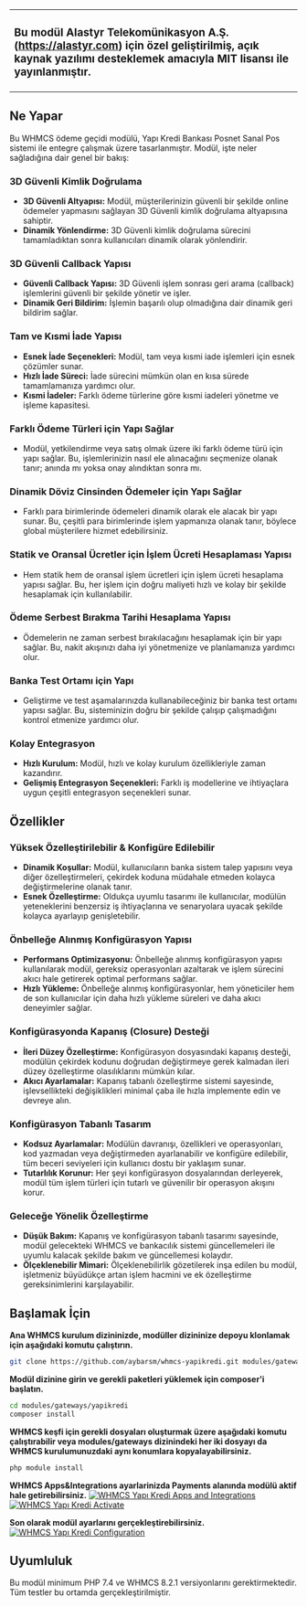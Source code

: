 <table>
   <tr><td><h3>Bu modül Alastyr Telekomünikasyon A.Ş. (<a href="https://alastyr.com" target="_blank">https://alastyr.com</a>) için özel geliştirilmiş, açık kaynak yazılımı desteklemek amacıyla MIT lisansı ile yayınlanmıştır.</h3></tr></td>
</table>

## Ne Yapar
Bu WHMCS ödeme geçidi modülü, Yapı Kredi Bankası Posnet Sanal Pos sistemi ile entegre çalışmak üzere tasarlanmıştır. Modül, işte neler sağladığına dair genel bir bakış:

### 3D Güvenli Kimlik Doğrulama
- **3D Güvenli Altyapısı:** Modül, müşterilerinizin güvenli bir şekilde online ödemeler yapmasını sağlayan 3D Güvenli kimlik doğrulama altyapısına sahiptir.
- **Dinamik Yönlendirme:** 3D Güvenli kimlik doğrulama sürecini tamamladıktan sonra kullanıcıları dinamik olarak yönlendirir.

### 3D Güvenli Callback Yapısı
- **Güvenli Callback Yapısı:** 3D Güvenli işlem sonrası geri arama (callback) işlemlerini güvenli bir şekilde yönetir ve işler.
- **Dinamik Geri Bildirim:** İşlemin başarılı olup olmadığına dair dinamik geri bildirim sağlar.

### Tam ve Kısmi İade Yapısı
- **Esnek İade Seçenekleri:** Modül, tam veya kısmi iade işlemleri için esnek çözümler sunar.
- **Hızlı İade Süreci:** İade sürecini mümkün olan en kısa sürede tamamlamanıza yardımcı olur.
- **Kısmi İadeler:** Farklı ödeme türlerine göre kısmi iadeleri yönetme ve işleme kapasitesi.

### Farklı Ödeme Türleri için Yapı Sağlar
- Modül, yetkilendirme veya satış olmak üzere iki farklı ödeme türü için yapı sağlar. Bu, işlemlerinizin nasıl ele alınacağını seçmenize olanak tanır; anında mı yoksa onay alındıktan sonra mı.

### Dinamik Döviz Cinsinden Ödemeler için Yapı Sağlar
- Farklı para birimlerinde ödemeleri dinamik olarak ele alacak bir yapı sunar. Bu, çeşitli para birimlerinde işlem yapmanıza olanak tanır, böylece global müşterilere hizmet edebilirsiniz.

### Statik ve Oransal Ücretler için İşlem Ücreti Hesaplaması Yapısı
- Hem statik hem de oransal işlem ücretleri için işlem ücreti hesaplama yapısı sağlar. Bu, her işlem için doğru maliyeti hızlı ve kolay bir şekilde hesaplamak için kullanılabilir.

### Ödeme Serbest Bırakma Tarihi Hesaplama Yapısı
- Ödemelerin ne zaman serbest bırakılacağını hesaplamak için bir yapı sağlar. Bu, nakit akışınızı daha iyi yönetmenize ve planlamanıza yardımcı olur.

### Banka Test Ortamı için Yapı
- Geliştirme ve test aşamalarınızda kullanabileceğiniz bir banka test ortamı yapısı sağlar. Bu, sisteminizin doğru bir şekilde çalışıp çalışmadığını kontrol etmenize yardımcı olur.

### Kolay Entegrasyon
- **Hızlı Kurulum:** Modül, hızlı ve kolay kurulum özellikleriyle zaman kazandırır.
- **Gelişmiş Entegrasyon Seçenekleri:** Farklı iş modellerine ve ihtiyaçlara uygun çeşitli entegrasyon seçenekleri sunar.

## Özellikler

### Yüksek Özelleştirilebilir & Konfigüre Edilebilir
- **Dinamik Koşullar:** Modül, kullanıcıların banka sistem talep yapısını veya diğer özelleştirmeleri, çekirdek koduna müdahale etmeden kolayca değiştirmelerine olanak tanır.
- **Esnek Özelleştirme:** Oldukça uyumlu tasarımı ile kullanıcılar, modülün yeteneklerini benzersiz iş ihtiyaçlarına ve senaryolara uyacak şekilde kolayca ayarlayıp genişletebilir.

### Önbelleğe Alınmış Konfigürasyon Yapısı
- **Performans Optimizasyonu:** Önbelleğe alınmış konfigürasyon yapısı kullanılarak modül, gereksiz operasyonları azaltarak ve işlem sürecini akıcı hale getirerek optimal performans sağlar.
- **Hızlı Yükleme:** Önbelleğe alınmış konfigürasyonlar, hem yöneticiler hem de son kullanıcılar için daha hızlı yükleme süreleri ve daha akıcı deneyimler sağlar.

### Konfigürasyonda Kapanış (Closure) Desteği
- **İleri Düzey Özelleştirme:** Konfigürasyon dosyasındaki kapanış desteği, modülün çekirdek kodunu doğrudan değiştirmeye gerek kalmadan ileri düzey özelleştirme olasılıklarını mümkün kılar.
- **Akıcı Ayarlamalar:** Kapanış tabanlı özelleştirme sistemi sayesinde, işlevsellikteki değişiklikleri minimal çaba ile hızla implemente edin ve devreye alın.

### Konfigürasyon Tabanlı Tasarım
- **Kodsuz Ayarlamalar:** Modülün davranışı, özellikleri ve operasyonları, kod yazmadan veya değiştirmeden ayarlanabilir ve konfigüre edilebilir, tüm beceri seviyeleri için kullanıcı dostu bir yaklaşım sunar.
- **Tutarlılık Korunur:** Her şeyi konfigürasyon dosyalarından derleyerek, modül tüm işlem türleri için tutarlı ve güvenilir bir operasyon akışını korur.

### Geleceğe Yönelik Özelleştirme
- **Düşük Bakım:** Kapanış ve konfigürasyon tabanlı tasarımı sayesinde, modül gelecekteki WHMCS ve bankacılık sistemi güncellemeleri ile uyumlu kalacak şekilde bakım ve güncellemesi kolaydır.
- **Ölçeklenebilir Mimari:** Ölçeklenebilirlik gözetilerek inşa edilen bu modül, işletmeniz büyüdükçe artan işlem hacmini ve ek özelleştirme gereksinimlerini karşılayabilir.

## Başlamak İçin
**Ana WHMCS kurulum dizininizde, modüller dizininize depoyu klonlamak için aşağıdaki komutu çalıştırın.**
```bash
git clone https://github.com/aybarsm/whmcs-yapikredi.git modules/gateways/yapikredi
```
**Modül dizinine girin ve gerekli paketleri yüklemek için composer'i başlatın.**
```bash
cd modules/gateways/yapikredi
composer install
```
**WHMCS keşfi için gerekli dosyaları oluşturmak üzere aşağıdaki komutu çalıştırabilir veya modules/gateways dizinindeki her iki dosyayı da WHMCS kurulumunuzdaki aynı konumlara kopyalayabilirsiniz.**
```bash
php module install
```
**WHMCS Apps&Integrations ayarlarinizda Payments alanında modülü aktif hale getirebilirsiniz.**
[![WHMCS Yapı Kredi Apps and Integrations](https://i.postimg.cc/mgqXZMcB/whmcs-yapikredi-activation.png)](https://postimg.cc/LJtBNJBb)
[![WHMCS Yapı Kredi Activate](https://i.postimg.cc/N0q6Px99/whmcs-yapikredi-activate.png)](https://postimg.cc/sMmGM7Js)

**Son olarak modül ayarlarını gerçekleştirebilirsiniz.**
[![WHMCS Yapı Kredi Configuration](https://i.postimg.cc/VNf66S2Z/whmcs-yapikredi-config.png)](https://postimg.cc/DSNFpzv1)

## Uyumluluk
Bu modül minimum PHP 7.4 ve WHMCS 8.2.1 versiyonlarını gerektirmektedir. Tüm testler bu ortamda gerçekleştirilmiştir.